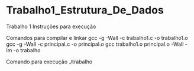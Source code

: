 # Trabalho1_Estrutura_De_Dados
Trabalho 1 
Instruções para execução

Comandos para compilar e linkar 
gcc -g -Wall -c trabalho1.c -o trabalho1.o
gcc -g -Wall -c principal.c -o principal.o
gcc  trabalho1.o  principal.o -Wall -lm -o trabalho

Comando para execução
./trabalho

